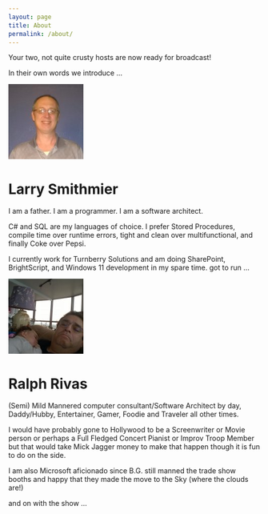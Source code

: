 ```yaml
---
layout: page
title: About
permalink: /about/
---
```


Your two, not quite crusty hosts are now ready for broadcast!

In their own words we introduce …

![Larry Headshot](https://raw.githubusercontent.com/lsmithmier/TheCloudTalkShow/main/_images/Headshot-150x150.jpg)
# Larry Smithmier
I am a father. I am a programmer.  I am a software architect.

C# and SQL are my languages of choice.  I prefer Stored Procedures, compile time over runtime errors, tight and clean over multifunctional, and finally Coke over Pepsi.

I currently work for Turnberry Solutions and am doing SharePoint, BrightScript, and Windows 11 development in my spare time.
got to run …

![Ralph Headshot](https://raw.githubusercontent.com/lsmithmier/TheCloudTalkShow/main/_images/WP_20161010_005-150x150.jpg)
# Ralph Rivas
(Semi) Mild Mannered computer consultant/Software Architect by day, Daddy/Hubby, Entertainer, Gamer, Foodie and Traveler all other times.

I would have probably gone to Hollywood to be a Screenwriter or Movie person or perhaps a Full Fledged Concert Pianist or Improv Troop Member but that would take Mick Jagger money to make that happen though it is fun to do on the side.

I am also Microsoft aficionado since B.G. still manned the trade show booths and happy that they made the move to the Sky (where the clouds are!)

 and on with the show …
